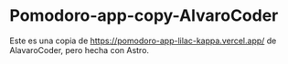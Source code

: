 # Pomodoro-app-copy-AlvaroCoder
Este es una copia de https://pomodoro-app-lilac-kappa.vercel.app/ de AlavaroCoder, pero hecha con Astro.
